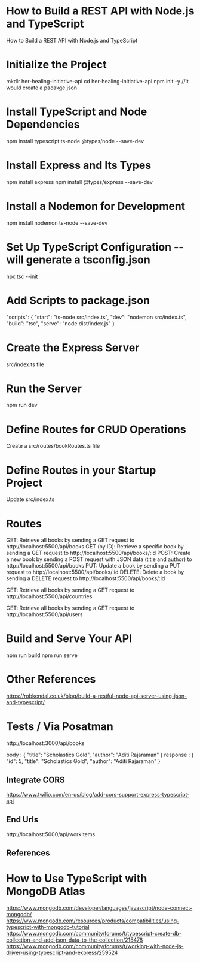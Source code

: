 # How to Build a REST API with Node.js and TypeScript

How to Build a REST API with Node.js and TypeScript

# Initialize the Project 
mkdir her-healing-initiative-api
cd her-healing-initiative-api
npm init -y  //It would create a pacakge.json 

# Install TypeScript and Node Dependencies
npm install typescript ts-node @types/node --save-dev

# Install Express and Its Types
npm install express
npm install @types/express --save-dev


# Install a Nodemon for Development
npm install nodemon ts-node --save-dev

# Set Up TypeScript Configuration -- will generate a tsconfig.json
npx tsc --init 

# Add Scripts to package.json
"scripts": {
  "start": "ts-node src/index.ts",
  "dev": "nodemon src/index.ts",
  "build": "tsc",
  "serve": "node dist/index.js"
}

# Create the Express Server
src/index.ts file

# Run the Server
npm run dev


# Define Routes for CRUD Operations
Create a src/routes/bookRoutes.ts file

# Define Routes in your Startup Project 
Update src/index.ts

# Routes 
GET: Retrieve all books by sending a GET request to http://localhost:5500/api/books
GET (by ID): Retrieve a specific book by sending a GET request to http://localhost:5500/api/books/:id
POST: Create a new book by sending a POST request with JSON data (title and author) to http://localhost:5500/api/books
PUT: Update a book by sending a PUT request to http://localhost:5500/api/books/:id
DELETE: Delete a book by sending a DELETE request to http://localhost:5500/api/books/:id

GET: Retrieve all books by sending a GET request to http://localhost:5500/api/countries

GET: Retrieve all books by sending a GET request to http://localhost:5500/api/users

# Build and Serve Your API
npm run build
npm run serve


# Other References 
https://robkendal.co.uk/blog/build-a-restful-node-api-server-using-json-and-typescript/

# Tests / Via Posatman 
http://localhost:3000/api/books

body :  { "title": "Scholastics Gold", "author": "Aditi Rajaraman" }
response : {
    "id": 5,
    "title": "Scholastics Gold",
    "author": "Aditi Rajaraman"
}

## Integrate CORS  
https://www.twilio.com/en-us/blog/add-cors-support-express-typescript-api

## End Urls 
http://localhost:5000/api/workItems


## References

# How to Use TypeScript with MongoDB Atlas
https://www.mongodb.com/developer/languages/javascript/node-connect-mongodb/
https://www.mongodb.com/resources/products/compatibilities/using-typescript-with-mongodb-tutorial
https://www.mongodb.com/community/forums/t/typescript-create-db-collection-and-add-json-data-to-the-collection/215478
https://www.mongodb.com/community/forums/t/working-with-node-js-driver-using-typescript-and-express/259524

